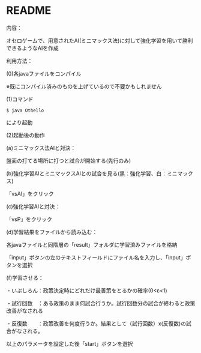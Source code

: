 # README
内容：

オセロゲームで、用意されたAI(ミニマックス法)に対して強化学習を用いて勝利できるようなAIを作成

利用方法：

(0)各javaファイルをコンパイル

※既にコンパイル済みのものを上げているので不要かもしれません

(1)コマンド

```
$ java Othello
```

により起動

(2)起動後の動作

(a)ミニマックス法AIと対決：

盤面の打てる場所に打つと試合が開始する(先行のみ)

(b)強化学習AIとミニマックスAIとの試合を見る(黒：強化学習、白：ミニマックス)

「vsAI」をクリック

 
(c)強化学習AIと対決：

「vsP」をクリック

 
(d)学習結果をファイルから読み込む：

各javaファイルと同階層の「result」フォルダに学習済みファイルを格納

「input」ボタンの左のテキストフィールドにファイル名を入力し、「input」ボタンを選択

 
(f)学習させる：

・いぷしろん：政策決定時にどれだけ最善策をとるかの確率(0<ε<1)

・試行回数　：ある政策のまま何試合行うか。試行回数分の試合が終わると政策改善がなされる

・反復数　　：政策改善を何度行うか。結果として（試行回数）x(反復数)の試合がなされる。

以上のパラメータを設定した後「start」ボタンを選択
